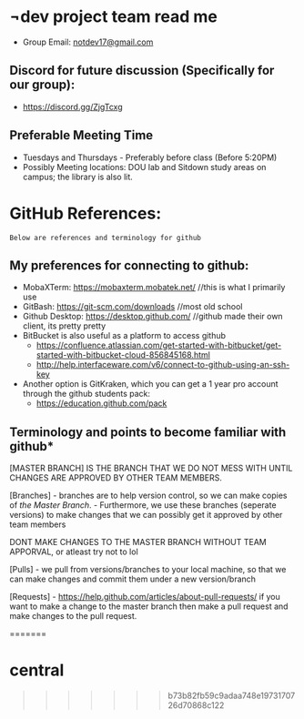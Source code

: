 # ¬dev project team read me
* Group Email: [notdev17@gmail.com](notdev17@gmail.com)


## Discord for future discussion (Specifically for our group):
  * https://discord.gg/ZjgTcxg


## Preferable Meeting Time
  * Tuesdays and Thursdays - Preferably before class (Before 5:20PM)
  * Possibly Meeting locations: DOU lab and Sitdown study areas on campus; the library is also lit.
  

# GitHub References:
	Below are references and terminology for github


## My preferences for connecting to github:
  * MobaXTerm: https://mobaxterm.mobatek.net/ //this is what I primarily use
  * GitBash: https://git-scm.com/downloads //most old school
  * Github Desktop: https://desktop.github.com/ //github made their own client, its pretty pretty
  * BitBucket is also useful as a platform to access github
      - https://confluence.atlassian.com/get-started-with-bitbucket/get-started-with-bitbucket-cloud-856845168.html
      - http://help.interfaceware.com/v6/connect-to-github-using-an-ssh-key
  * Another option is GitKraken, which you can get a 1 year pro account through the github students pack:
      - https://education.github.com/pack


## Terminology and points to become familiar with github*
   [MASTER BRANCH] IS THE BRANCH THAT WE DO NOT MESS WITH UNTIL CHANGES ARE APPROVED BY OTHER TEAM MEMBERS.


   [Branches] - branches are to help version control, so we can make copies of *the Master Branch*. 
     - Furthermore, we use these branches (seperate versions) to make changes that we can possibly get it approved by other team members


   DONT MAKE CHANGES TO THE MASTER BRANCH WITHOUT TEAM APPORVAL, or atleast try not to lol
   

   [Pulls] - we pull from versions/branches to your local machine, so that we can make changes and commit them under a new version/branch
   

   [Requests] - https://help.github.com/articles/about-pull-requests/ if you want to make a change to the master branch then make a pull request and make changes to the pull request.




=======
# central
>>>>>>> b73b82fb59c9adaa748e1973170726d70868c122
